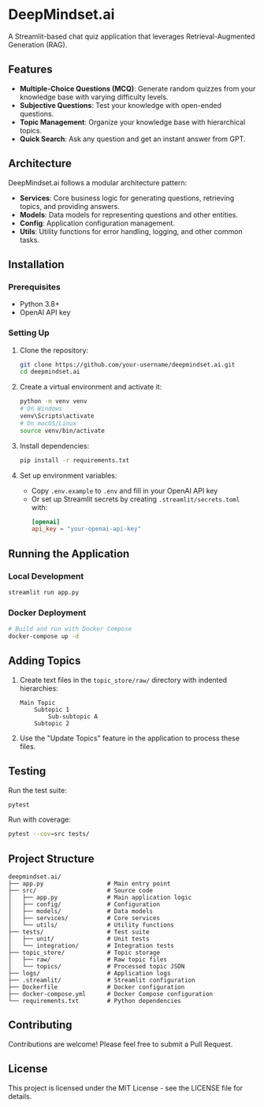 # DeepMindset.ai

A Streamlit-based chat quiz application that leverages Retrieval-Augmented Generation (RAG).

## Features

- **Multiple-Choice Questions (MCQ)**: Generate random quizzes from your knowledge base with varying difficulty levels.
- **Subjective Questions**: Test your knowledge with open-ended questions.
- **Topic Management**: Organize your knowledge base with hierarchical topics.
- **Quick Search**: Ask any question and get an instant answer from GPT.

## Architecture

DeepMindset.ai follows a modular architecture pattern:

- **Services**: Core business logic for generating questions, retrieving topics, and providing answers.
- **Models**: Data models for representing questions and other entities.
- **Config**: Application configuration management.
- **Utils**: Utility functions for error handling, logging, and other common tasks.

## Installation

### Prerequisites

- Python 3.8+
- OpenAI API key

### Setting Up

1. Clone the repository:

   ```bash
   git clone https://github.com/your-username/deepmindset.ai.git
   cd deepmindset.ai
   ```

2. Create a virtual environment and activate it:

   ```bash
   python -m venv venv
   # On Windows
   venv\Scripts\activate
   # On macOS/Linux
   source venv/bin/activate
   ```

3. Install dependencies:

   ```bash
   pip install -r requirements.txt
   ```

4. Set up environment variables:

   - Copy `.env.example` to `.env` and fill in your OpenAI API key
   - Or set up Streamlit secrets by creating `.streamlit/secrets.toml` with:
     ```toml
     [openai]
     api_key = "your-openai-api-key"
     ```

## Running the Application

### Local Development

```bash
streamlit run app.py
```

### Docker Deployment

```bash
# Build and run with Docker Compose
docker-compose up -d
```

## Adding Topics

1. Create text files in the `topic_store/raw/` directory with indented hierarchies:

   ```
   Main Topic
       Subtopic 1
           Sub-subtopic A
       Subtopic 2
   ```

2. Use the "Update Topics" feature in the application to process these files.

## Testing

Run the test suite:

```bash
pytest
```

Run with coverage:

```bash
pytest --cov=src tests/
```

## Project Structure

```
deepmindset.ai/
├── app.py                  # Main entry point
├── src/                    # Source code
│   ├── app.py              # Main application logic
│   ├── config/             # Configuration
│   ├── models/             # Data models
│   ├── services/           # Core services
│   └── utils/              # Utility functions
├── tests/                  # Test suite
│   ├── unit/               # Unit tests
│   └── integration/        # Integration tests
├── topic_store/            # Topic storage
│   ├── raw/                # Raw topic files
│   └── topics/             # Processed topic JSON
├── logs/                   # Application logs
├── .streamlit/             # Streamlit configuration
├── Dockerfile              # Docker configuration
├── docker-compose.yml      # Docker Compose configuration
└── requirements.txt        # Python dependencies
```

## Contributing

Contributions are welcome! Please feel free to submit a Pull Request.

## License

This project is licensed under the MIT License - see the LICENSE file for details.
